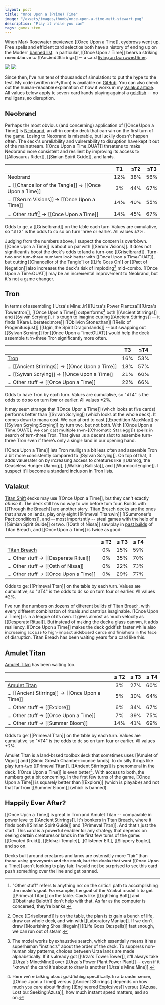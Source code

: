 ```yaml
---
layout: post
title: "Once Upon a (Prime) Time"
image: "/assets/images/thumb/once-upon-a-time-matt-stewart.png"
description: "Play it while you can"
tags: games stem
---
```


When Mark Rosewater [previewed](https://magic.wizards.com/en/articles/archive/making-magic/eldraine-or-shine-2019-09-09) [[Once Upon a Time]], eyebrows went up. Free spells and efficient card selection both have a history of ending up on the Modern [banned list](https://magic.wizards.com/en/game-info/gameplay/rules-and-formats/banned-restricted). In particular, [[Once Upon a Time]] bears a striking resemblance to [[Ancient Stirrings]] -- a card [living on borrowed time](https://magic.wizards.com/en/articles/archive/news/january-21-2019-banned-and-restricted-announcement).

<div class="flex-across">
<img class="half" src="/assets/images/ancient-stirrings.png">
<img class="half" src="/assets/images/once-upon-a-time.png">
</div>

Since then, I've run tens of thousands of simulations to put the hype to the test. My code (written in Python) is available on [GitHub](https://github.com/charles-uno/amulet). You can also check out the human-readable explanation of how it works in my [Valakut article](http://charles.uno/valakut-simulation/#the-model). All values below apply to seven-card hands playing against a [goldfish](https://mtg.gamepedia.com/Goldfishing) -- no mulligans, no disruption.


## Neobrand

Perhaps the most obvious (and concerning) application of [[Once Upon a Time]] is [Neobrand], an all-in combo deck that can win on the first turn of the game. Losing to Neobrand is miserable, but luckily doesn't happen often. The deck's unreliability and vulnerability to disruption have kept it out of the main stream. [[Once Upon a Time:OUAT]] threatens to make Neobrand more consistent and resilient by improving its access to [[Allosaurus Rider]], [[Simian Spirit Guide]], and lands.

[Neobrand]: https://www.mtggoldfish.com/archetype/modern-neobrand#paper

|                                                         |  T1 | ≤T2 | ≤T3 |
|:--------------------------------------------------------|:---:|:---:|:---:|
| Neobrand                                                | 12% | 38% | 56% |
| ... [[Chancellor of the Tangle]] → [[Once Upon a Time]] |  3% | 44% | 67% |
| ... [[Serum Visions]] → [[Once Upon a Time]]            | 14% | 40% | 55% |
| ... Other stuff[^1] → [[Once Upon a Time]]              | 14% | 45% | 67% |

<p class="table-caption">Odds to get a [[Griselbrand]] on the table each turn. Values are cumulative, so "≤T3" is the odds to do so on turn three or earlier. All values ±2%.</p>

[^1]: "Other stuff" refers to anything not on the critical path to accomplishing the model's goal. For example, the goal of the Valakut model is to get [[Primeval Titan]] on the table. Cards like [[Lightning Bolt]] and [[Obstinate Baloth]] don't help with that. As far as the computer is concerned, they're blanks.

Judging from the numbers above, I suspect the concern is overblown. [[Once Upon a Time]] is about on par with [[Serum Visions]]. It does not significantly boost the deck's odds to land a turn-one [[Griselbrand]]. Turn-two and turn-three numbers look better with [[Once Upon a Time:OUAT]], but cutting [[Chancellor of the Tangle]] or [[Life Goes On]] or [[Pact of Negation]] also increases the deck's risk of imploding[^2] mid-combo. [[Once Upon a Time:OUAT]] may be an incremental improvement to Neobrand, but it's not a game changer.

[^2]: Once [[Griselbrand]] is on the table, the plan is to gain a bunch of life, draw our whole deck, and win with [[Laboratory Maniac]]. If we don't draw [[Nourishing Shoal:lifegain]] [[Life Goes On:spells]] fast enough, we can run out of steam.


## Tron

In terms of assembling [[Urza's Mine:Ur]][[Urza's Power Plant:za]][[Urza's Tower:tron]], [[Once Upon a Time]] outperforms[^3] both [[Ancient Stirrings]] and [[Sylvan Scrying]]. It's tough to imagine cutting [[Ancient Stirrings]] -- it finds [[Karn Liberated:more]] [[Oblivion Stone:than]] [[Relic of Progenitus:just]] [[Ugin, the Spirit Dragon:lands]] -- but swapping out [[Sylvan Scrying]] for [[Once Upon a Time:OUAT]] would help the deck assemble turn-three Tron significantly more often.

[^3]: The model works by exhaustive search, which essentially means it has superhuman "instincts" about the order of the deck. To suppress non-human play patterns, choices between Urza lands are made alphabetically. If it's already got [[Urza's Tower:Tower]], it'll always take [[Urza's Mine:Mine]] over [[Urza's Power Plant:Power Plant]] -- even if it "knows" the card it's about to draw is another [[Urza's Mine:Mine]].

|                                                  |  T3 | ≤T4 |
|:-------------------------------------------------|:---:|:---:|
| [Tron]                                           | 16% | 53% |
| ... [[Ancient Stirrings]] → [[Once Upon a Time]] | 18% | 57% |
| ... [[Sylvan Scrying]] → [[Once Upon a Time]]    | 21% | 60% |
| ... Other stuff → [[Once Upon a Time]]           | 22% | 66% |

<p class="table-caption">Odds to have Tron by each turn. Values are cumulative, so "≤T4" is the odds to do so on turn four or earlier. All values ±2%.</p>

[Tron]: https://www.mtggoldfish.com/archetype/modern-tron-46482#paper

It may seem strange that [[Once Upon a Time]] (which looks at five cards) performs better than [[Sylvan Scrying]] (which looks at the whole deck). It comes down to mana cost. We can afford to cast [[Expedition Map:Map]] *or* [[Sylvan Scrying:Scrying]] by turn two, but not both. With [[Once Upon a Time:OUAT]], we can cast multiple (non-[[Chromatic Star:egg]]) spells in search of turn-three Tron. That gives us a decent shot to assemble turn-three Tron even if there's only a single land in our opening hand.

[[Once Upon a Time]] lets Tron mulligan a bit less often and assemble Tron a bit more consistently compared to [[Sylvan Scrying]]. On top of that, it adds value later on by increasing access to creatures like [[Ulamog, the Ceaseless Hunger:Ulamog]], [[Walking Ballista]], and [[Wurmcoil Engine]]. I suspect it'll become a standard inclusion in Tron lists.


## Valakut






[Titan Shift](https://www.mtggoldfish.com/archetype/modern-titanshift-96185#paper) decks may use [[Once Upon a Time]], but they can't exactly *abuse* it. The deck still has no way to win before turn four. Builds with [[Through the Breach]] are another story. Titan Breach decks are the ones that shave on lands, play only eight [[Primeval Titan:win]] [[Summoner's Pact:conditions]], and -- most importantly -- steal games with the help of a [[Simian Spirit Guide]] or two. [[Oath of Nissa]] saw play in [past builds](http://www.starcitygames.com/events/coverage/rg_valakut_with_matthias_hunt.html) of Titan Breach, and [[Once Upon a Time]] is twice as good:

|                                        | ≤ T2 | ≤ T3 | ≤ T4 |
|:---------------------------------------|:----:|:----:|:----:|
| [Titan Breach]                         |   0% | 15%  | 59%  |
| ... Other stuff → [[Desperate Ritual]] |   0% | 35%  | 70%  |
| ... Other stuff → [[Oath of Nissa]]    |   0% | 22%  | 73%  |
| ... Other stuff → [[Once Upon a Time]] |   0% | 29%  | 77%  |

<p class="table-caption">Odds to get [[Primeval Titan]] on the table by each turn. Values are cumulative, so "≤T4" is the odds to do so on turn four or earlier. All values ±2%.</p>

[Titan Breach]: http://charles.uno/valakut-simulation/#breach-for-the-stars

I've run the numbers on dozens of different builds of Titan Breach, with every different combination of rituals and cantrips imaginable. [[Once Upon a Time]] is in a league of its own. It gives almost as much velocity as [[Desperate Ritual]]. But instead of making the deck a glass cannon, it adds resiliency. [[Once Upon a Time]] makes the deck goldfish faster while also increasing access to high-impact sideboard cards and finishers in the face of disruption. Titan Breach has been waiting years for a card like this.


## Amulet Titan

[Amulet Titan] has been waiting too.

|                                                  | ≤ T2 | ≤ T3 | ≤ T4 |
|:-------------------------------------------------|:----:|:----:|:----:|
| [Amulet Titan]                                   |   3% | 27%  | 60%  |
| ... [[Ancient Stirrings]] → [[Once Upon a Time]] |   5% | 30%  | 64%  |
| ... Other stuff → [[Explore]]                    |   6% | 34%  | 67%  |
| ... Other stuff → [[Once Upon a Time]]           |   7% | 39%  | 75%  |
| ... Other stuff → [[Summer Bloom]]               |  14% | 41%  | 69%  |

<p class="table-caption">Odds to get [[Primeval Titan]] on the table by each turn. Values are cumulative, so "≤T4" is the odds to do so on turn four or earlier. All values ±2%.</p>

[Amulet Titan]: https://www.mtggoldfish.com/archetype/modern-amulet-titan-88330#paper

Amulet Titan is a land-based toolbox deck that sometimes uses [[Amulet of Vigor]] and [[Simic Growth Chamber:bounce lands]] to do silly things like play turn-two [[Primeval Titan]]. [[Ancient Stirrings]] is phenomenal in the deck. [[Once Upon a Time]] is even better[^5]. With access to both, the numbers get a bit concerning. In the first few turns of the game, [[Once Upon a Time]] is squarely better than [[Explore]] (which is playable) and not that far from [[Summer Bloom]] (which is banned).

[^5]: Here we're talking about goldfishing specifically. In a broader sense, [[Once Upon a Time]] versus [[Ancient Stirrings]] depends on how much you care about finding [[Engineered Explosives]] versus [[Azusa, Lost but Seeking:Azusa]], how much instant speed matters, and so on.


## Happily Ever After?

[[Once Upon a Time]] is great in Tron and Amulet Titan -- comparable in power level to [[Ancient Stirrings]]. It's bonkers in Titan Breach, where it finds both [[Simian Spirit Guide]] and [[Primeval Titan]]. And that's just the start. This card is a powerful enabler for any strategy that depends on seeing certain creatures or lands in the first few turns of the game: [[Devoted Druid]], [[Eldrazi Temple]], [[Glistener Elf]], [[Slippery Bogle]], and so on.

Decks built around creatures and lands are ostensibly more "fair" than those using graveyards and the stack, but the decks that want [[Once Upon a Time]] aren't looking to play fair. I would not be surprised to see this card push something over the line and get banned.
